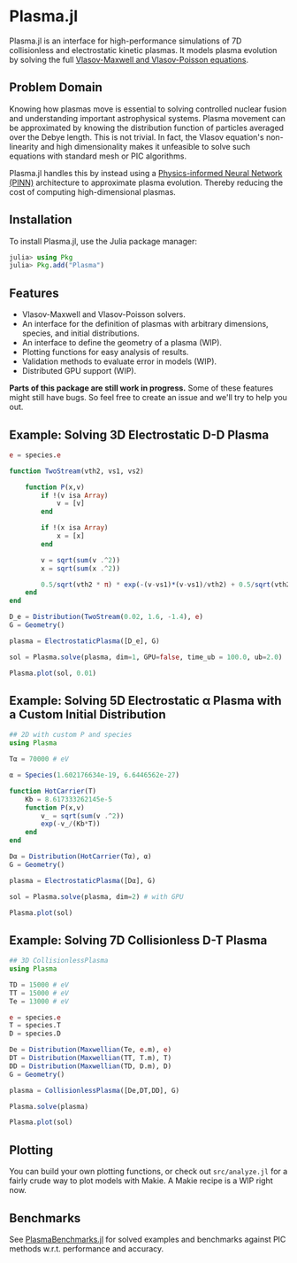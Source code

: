 # Plasma.jl

Plasma.jl is an interface for high-performance simulations of 7D collisionless and electrostatic kinetic plasmas. It models plasma evolution by solving the full [Vlasov-Maxwell and Vlasov-Poisson equations](https://en.wikipedia.org/wiki/Vlasov_equation).

## Problem Domain

Knowing how plasmas move is essential to solving controlled nuclear fusion and understanding important astrophysical systems. Plasma movement can be approximated by knowing the distribution function of particles averaged over the Debye length. This is not trivial. In fact, the Vlasov equation's non-linearity and high dimensionality makes it unfeasible to solve such equations with standard mesh or PIC algorithms.

Plasma.jl handles this by instead using a [Physics-informed Neural Network (PINN)](https://arxiv.org/abs/2107.09443) architecture to approximate plasma evolution. Thereby reducing the cost of computing high-dimensional plasmas.

## Installation

To install Plasma.jl, use the Julia package manager:

```julia
julia> using Pkg
julia> Pkg.add("Plasma")
```

## Features

- Vlasov-Maxwell and Vlasov-Poisson solvers.
- An interface for the definition of plasmas with arbitrary dimensions, species, and initial distributions.
- An interface to define the geometry of a plasma (WIP).
- Plotting functions for easy analysis of results.
- Validation methods to evaluate error in models (WIP).
- Distributed GPU support (WIP).

**Parts of this package are still work in progress.** Some of these features might still have bugs. So feel free to create an issue and we'll try to help you out.

## Example: Solving 3D Electrostatic D-D Plasma

```julia
e = species.e

function TwoStream(vth2, vs1, vs2) 

    function P(x,v)
        if !(v isa Array)
            v = [v]    
        end

        if !(x isa Array)
            x = [x]    
        end

        v = sqrt(sum(v .^2))
        x = sqrt(sum(x .^2))

        0.5/sqrt(vth2 * π) * exp(-(v-vs1)*(v-vs1)/vth2) + 0.5/sqrt(vth2 * π) * exp(-(v-vs2)*(v-vs2)/vth2) * (1+0.02*cos(3*π*x))
    end
end

D_e = Distribution(TwoStream(0.02, 1.6, -1.4), e) 
G = Geometry() 

plasma = ElectrostaticPlasma([D_e], G)

sol = Plasma.solve(plasma, dim=1, GPU=false, time_ub = 100.0, ub=2.0) 

Plasma.plot(sol, 0.01)
```

## Example: Solving 5D Electrostatic α Plasma with a Custom Initial Distribution

```julia
## 2D with custom P and species
using Plasma

Tα = 70000 # eV

α = Species(1.602176634e-19, 6.6446562e-27)

function HotCarrier(T) 
    Kb = 8.617333262145e-5
    function P(x,v)
        v_ = sqrt(sum(v .^2))
        exp(-v_/(Kb*T))
    end
end

Dα = Distribution(HotCarrier(Tα), α)
G = Geometry()

plasma = ElectrostaticPlasma([Dα], G)

sol = Plasma.solve(plasma, dim=2) # with GPU

Plasma.plot(sol)
```

## Example: Solving 7D Collisionless D-T Plasma

```julia
## 3D CollisionlessPlasma
using Plasma

TD = 15000 # eV
TT = 15000 # eV
Te = 13000 # eV

e = species.e
T = species.T
D = species.D

De = Distribution(Maxwellian(Te, e.m), e)
DT = Distribution(Maxwellian(TT, T.m), T)
DD = Distribution(Maxwellian(TD, D.m), D)
G = Geometry()

plasma = CollisionlessPlasma([De,DT,DD], G)

Plasma.solve(plasma)

Plasma.plot(sol)
```

## Plotting
You can build your own plotting functions, or check out `src/analyze.jl` for a fairly crude way to plot models with Makie. A Makie recipe is a WIP right now.

## Benchmarks

See [PlasmaBenchmarks.jl](https://github.com/killah-t-cell/PlasmaBenchmarks.jl) for solved examples and benchmarks against PIC methods w.r.t. performance and accuracy.


